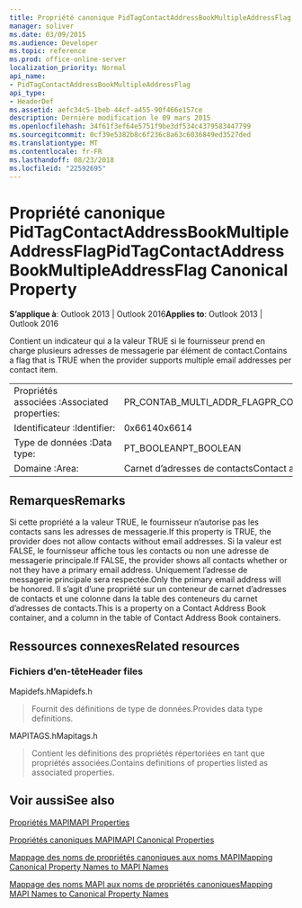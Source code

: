 ```yaml
---
title: Propriété canonique PidTagContactAddressBookMultipleAddressFlag
manager: soliver
ms.date: 03/09/2015
ms.audience: Developer
ms.topic: reference
ms.prod: office-online-server
localization_priority: Normal
api_name:
- PidTagContactAddressBookMultipleAddressFlag
api_type:
- HeaderDef
ms.assetid: aefc34c5-1beb-44cf-a455-90f466e157ce
description: Dernière modification le 09 mars 2015
ms.openlocfilehash: 34f61f3ef64e5751f9be3df534c4379583447799
ms.sourcegitcommit: 0cf39e5382b8c6f236c8a63c6036849ed3527ded
ms.translationtype: MT
ms.contentlocale: fr-FR
ms.lasthandoff: 08/23/2018
ms.locfileid: "22592695"
---
```

# <a name="pidtagcontactaddressbookmultipleaddressflag-canonical-property"></a><span data-ttu-id="20eba-103">Propriété canonique PidTagContactAddressBookMultipleAddressFlag</span><span class="sxs-lookup"><span data-stu-id="20eba-103">PidTagContactAddressBookMultipleAddressFlag Canonical Property</span></span>

  
  
<span data-ttu-id="20eba-104">**S’applique à**: Outlook 2013 | Outlook 2016</span><span class="sxs-lookup"><span data-stu-id="20eba-104">**Applies to**: Outlook 2013 | Outlook 2016</span></span> 
  
<span data-ttu-id="20eba-105">Contient un indicateur qui a la valeur TRUE si le fournisseur prend en charge plusieurs adresses de messagerie par élément de contact.</span><span class="sxs-lookup"><span data-stu-id="20eba-105">Contains a flag that is TRUE when the provider supports multiple email addresses per contact item.</span></span>
  
|||
|:-----|:-----|
|<span data-ttu-id="20eba-106">Propriétés associées :</span><span class="sxs-lookup"><span data-stu-id="20eba-106">Associated properties:</span></span>  <br/> |<span data-ttu-id="20eba-107">PR_CONTAB_MULTI_ADDR_FLAG</span><span class="sxs-lookup"><span data-stu-id="20eba-107">PR_CONTAB_MULTI_ADDR_FLAG</span></span>  <br/> |
|<span data-ttu-id="20eba-108">Identificateur :</span><span class="sxs-lookup"><span data-stu-id="20eba-108">Identifier:</span></span>  <br/> |<span data-ttu-id="20eba-109">0x6614</span><span class="sxs-lookup"><span data-stu-id="20eba-109">0x6614</span></span>  <br/> |
|<span data-ttu-id="20eba-110">Type de données :</span><span class="sxs-lookup"><span data-stu-id="20eba-110">Data type:</span></span>  <br/> |<span data-ttu-id="20eba-111">PT_BOOLEAN</span><span class="sxs-lookup"><span data-stu-id="20eba-111">PT_BOOLEAN</span></span>  <br/> |
|<span data-ttu-id="20eba-112">Domaine :</span><span class="sxs-lookup"><span data-stu-id="20eba-112">Area:</span></span>  <br/> |<span data-ttu-id="20eba-113">Carnet d’adresses de contacts</span><span class="sxs-lookup"><span data-stu-id="20eba-113">Contact address book</span></span>  <br/> |
   
## <a name="remarks"></a><span data-ttu-id="20eba-114">Remarques</span><span class="sxs-lookup"><span data-stu-id="20eba-114">Remarks</span></span>

<span data-ttu-id="20eba-115">Si cette propriété a la valeur TRUE, le fournisseur n’autorise pas les contacts sans les adresses de messagerie.</span><span class="sxs-lookup"><span data-stu-id="20eba-115">If this property is TRUE, the provider does not allow contacts without email addresses.</span></span> <span data-ttu-id="20eba-116">Si la valeur est FALSE, le fournisseur affiche tous les contacts ou non une adresse de messagerie principale.</span><span class="sxs-lookup"><span data-stu-id="20eba-116">If FALSE, the provider shows all contacts whether or not they have a primary email address.</span></span> <span data-ttu-id="20eba-117">Uniquement l’adresse de messagerie principale sera respectée.</span><span class="sxs-lookup"><span data-stu-id="20eba-117">Only the primary email address will be honored.</span></span> <span data-ttu-id="20eba-118">Il s’agit d’une propriété sur un conteneur de carnet d’adresses de contacts et une colonne dans la table des conteneurs du carnet d’adresses de contacts.</span><span class="sxs-lookup"><span data-stu-id="20eba-118">This is a property on a Contact Address Book container, and a column in the table of Contact Address Book containers.</span></span>
  
## <a name="related-resources"></a><span data-ttu-id="20eba-119">Ressources connexes</span><span class="sxs-lookup"><span data-stu-id="20eba-119">Related resources</span></span>

### <a name="header-files"></a><span data-ttu-id="20eba-120">Fichiers d’en-tête</span><span class="sxs-lookup"><span data-stu-id="20eba-120">Header files</span></span>

<span data-ttu-id="20eba-121">Mapidefs.h</span><span class="sxs-lookup"><span data-stu-id="20eba-121">Mapidefs.h</span></span>
  
> <span data-ttu-id="20eba-122">Fournit des définitions de type de données.</span><span class="sxs-lookup"><span data-stu-id="20eba-122">Provides data type definitions.</span></span>
    
<span data-ttu-id="20eba-123">MAPITAGS.h</span><span class="sxs-lookup"><span data-stu-id="20eba-123">Mapitags.h</span></span>
  
> <span data-ttu-id="20eba-124">Contient les définitions des propriétés répertoriées en tant que propriétés associées.</span><span class="sxs-lookup"><span data-stu-id="20eba-124">Contains definitions of properties listed as associated properties.</span></span>
    
## <a name="see-also"></a><span data-ttu-id="20eba-125">Voir aussi</span><span class="sxs-lookup"><span data-stu-id="20eba-125">See also</span></span>



[<span data-ttu-id="20eba-126">Propriétés MAPI</span><span class="sxs-lookup"><span data-stu-id="20eba-126">MAPI Properties</span></span>](mapi-properties.md)
  
[<span data-ttu-id="20eba-127">Propriétés canoniques MAPI</span><span class="sxs-lookup"><span data-stu-id="20eba-127">MAPI Canonical Properties</span></span>](mapi-canonical-properties.md)
  
[<span data-ttu-id="20eba-128">Mappage des noms de propriétés canoniques aux noms MAPI</span><span class="sxs-lookup"><span data-stu-id="20eba-128">Mapping Canonical Property Names to MAPI Names</span></span>](mapping-canonical-property-names-to-mapi-names.md)
  
[<span data-ttu-id="20eba-129">Mappage des noms MAPI aux noms de propriétés canoniques</span><span class="sxs-lookup"><span data-stu-id="20eba-129">Mapping MAPI Names to Canonical Property Names</span></span>](mapping-mapi-names-to-canonical-property-names.md)


